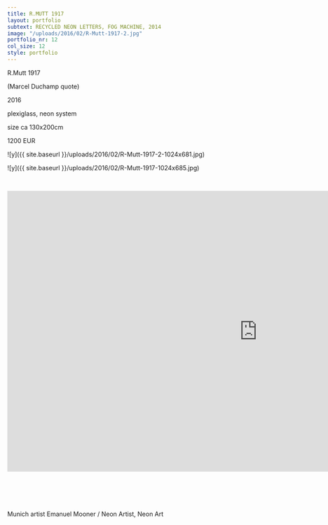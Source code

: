 ```yaml
---
title: R.MUTT 1917
layout: portfolio
subtext: RECYCLED NEON LETTERS, FOG MACHINE, 2014
image: "/uploads/2016/02/R-Mutt-1917-2.jpg"
portfolio_nr: 12
col_size: 12
style: portfolio
---
```

R.Mutt 1917

(Marcel Duchamp quote)

2016

plexiglass, neon system

size ca 130x200cm

1200 EUR

![y]({{ site.baseurl }}/uploads/2016/02/R-Mutt-1917-2-1024x681.jpg)

![y]({{ site.baseurl }}/uploads/2016/02/R-Mutt-1917-1024x685.jpg)

<p><span style="height: 30px; display: block;"></span><iframe src="https://www.youtube.com/embed/KTTX38qaro0?rel=0" width="1140" height="641" frameborder="0" allowfullscreen="allowfullscreen"></iframe></p>
<span style="height: 60px; display: block;"></span>

Munich artist Emanuel Mooner / Neon Artist, Neon Art
